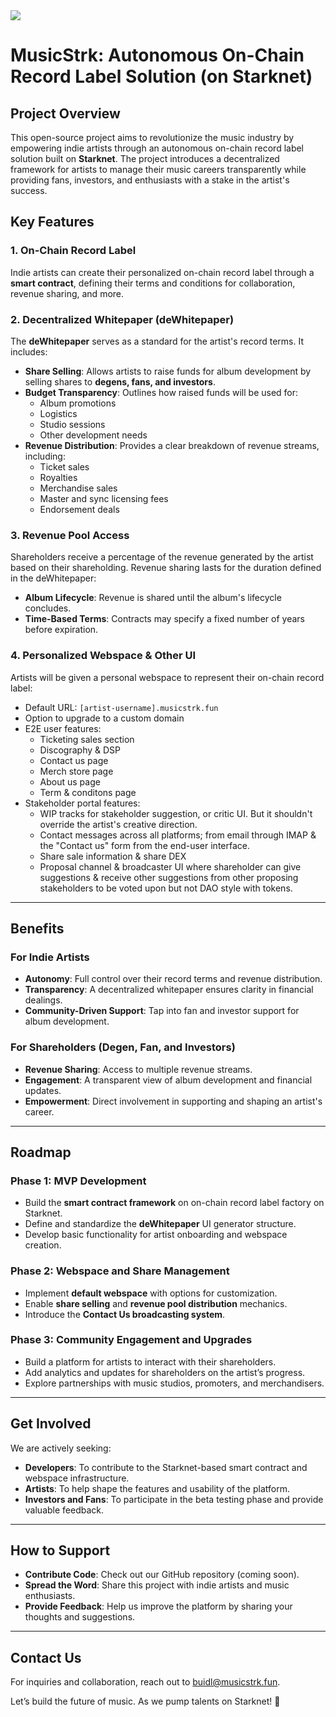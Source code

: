 <img src="https://raw.githubusercontent.com/hackinsync/musicstrk/refs/heads/main/webapp/app/assets/images/LogoText-W.png">

# MusicStrk: Autonomous On-Chain Record Label Solution (on Starknet)

## Project Overview

This open-source project aims to revolutionize the music industry by empowering indie artists through an autonomous on-chain record label solution built on **Starknet**. The project introduces a decentralized framework for artists to manage their music careers transparently while providing fans, investors, and enthusiasts with a stake in the artist's success.

## Key Features

### 1. **On-Chain Record Label**
Indie artists can create their personalized on-chain record label through a **smart contract**, defining their terms and conditions for collaboration, revenue sharing, and more.

### 2. **Decentralized Whitepaper (deWhitepaper)**
The **deWhitepaper** serves as a standard for the artist's record terms. It includes:
- **Share Selling**: Allows artists to raise funds for album development by selling shares to **degens, fans, and investors**.
- **Budget Transparency**: Outlines how raised funds will be used for:
  - Album promotions
  - Logistics
  - Studio sessions
  - Other development needs
- **Revenue Distribution**: Provides a clear breakdown of revenue streams, including:
  - Ticket sales
  - Royalties
  - Merchandise sales
  - Master and sync licensing fees
  - Endorsement deals

### 3. **Revenue Pool Access**
Shareholders receive a percentage of the revenue generated by the artist based on their shareholding. Revenue sharing lasts for the duration defined in the deWhitepaper:
- **Album Lifecycle**: Revenue is shared until the album's lifecycle concludes.
- **Time-Based Terms**: Contracts may specify a fixed number of years before expiration.

### 4. **Personalized Webspace & Other UI**
Artists will be given a personal webspace to represent their on-chain record label:
- Default URL: `[artist-username].musicstrk.fun`
- Option to upgrade to a custom domain
- E2E user features:
  - Ticketing sales section
  - Discography & DSP
  - Contact us page
  - Merch store page
  - About us page
  - Term & conditons page
- Stakeholder portal features:
  - WIP tracks for stakeholder suggestion, or critic UI. But it shouldn't override the artist's creative direction.
  - Contact messages across all platforms; from email through IMAP & the "Contact us" form from the end-user interface. 
  - Share sale information & share DEX
  - Proposal channel & broadcaster UI where shareholder can give suggestions & receive other suggestions from other proposing stakeholders to be voted upon but not DAO style with tokens. 

---

## Benefits

### For Indie Artists
- **Autonomy**: Full control over their record terms and revenue distribution.
- **Transparency**: A decentralized whitepaper ensures clarity in financial dealings.
- **Community-Driven Support**: Tap into fan and investor support for album development.

### For Shareholders (Degen, Fan, and Investors)
- **Revenue Sharing**: Access to multiple revenue streams.
- **Engagement**: A transparent view of album development and financial updates.
- **Empowerment**: Direct involvement in supporting and shaping an artist's career.

---

## Roadmap

### Phase 1: MVP Development
- Build the **smart contract framework** on on-chain record label factory on Starknet.
- Define and standardize the **deWhitepaper** UI generator structure.
- Develop basic functionality for artist onboarding and webspace creation.

### Phase 2: Webspace and Share Management
- Implement **default webspace** with options for customization.
- Enable **share selling** and **revenue pool distribution** mechanics.
- Introduce the **Contact Us broadcasting system**.

### Phase 3: Community Engagement and Upgrades
- Build a platform for artists to interact with their shareholders.
- Add analytics and updates for shareholders on the artist’s progress.
- Explore partnerships with music studios, promoters, and merchandisers.

---

## Get Involved

We are actively seeking:
- **Developers**: To contribute to the Starknet-based smart contract and webspace infrastructure.
- **Artists**: To help shape the features and usability of the platform.
- **Investors and Fans**: To participate in the beta testing phase and provide valuable feedback.

---

## How to Support

- **Contribute Code**: Check out our GitHub repository (coming soon).
- **Spread the Word**: Share this project with indie artists and music enthusiasts.
- **Provide Feedback**: Help us improve the platform by sharing your thoughts and suggestions.

---

## Contact Us

For inquiries and collaboration, reach out to buidl@musicstrk.fun.

Let’s build the future of music. As we pump talents on Starknet! 🎵
